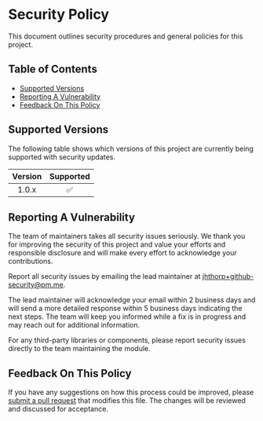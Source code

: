 # Security Policy

This document outlines security procedures and general policies for this 
project.

## Table of Contents

* [Supported Versions](#supported-versions)
* [Reporting A Vulnerability](#reporting-a-vulnerability)
* [Feedback On This Policy](#feedback-on-this-policy)

## Supported Versions

The following table shows which versions of this project are
currently being supported with security updates.

|  Version  |     Supported      |
|   :---:   |       :---:        |
|   1.0.x   | :white_check_mark: |

## Reporting A Vulnerability

The team of maintainers takes all security issues seriously.
We thank you for improving the security of this project and value 
your efforts and responsible disclosure and will make every effort to 
acknowledge your contributions.

Report all security issues by emailing the lead maintainer at 
jhthorp+github-security@pm.me.

The lead maintainer will acknowledge your email within 2 business days and 
will send a more detailed response within 5 business days indicating the next 
steps. The team will keep you informed while a fix is in progress and may 
reach out for additional information.

For any third-party libraries or components, please report security issues 
directly to the team maintaining the module.

## Feedback On This Policy

If you have any suggestions on how this process could be improved, please 
[submit a pull request](https://github.com/jhthorp/TrueNAS-Scripts/pulls) that 
modifies this file. The changes will be reviewed and discussed for 
acceptance.